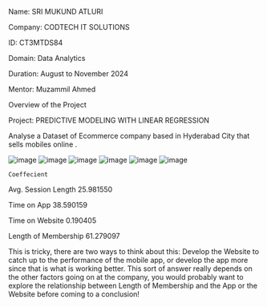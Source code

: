 Name: SRI MUKUND ATLURI

Company: CODTECH IT SOLUTIONS

ID: CT3MTDS84

Domain: Data Analytics

Duration: August to November 2024

Mentor: Muzammil Ahmed

Overview of the Project

Project: PREDICTIVE MODELING WITH LINEAR REGRESSION


Analyse a Dataset of Ecommerce company based in Hyderabad City that sells mobiles online .



![image](https://user-images.githubusercontent.com/48589838/77817566-d7e8aa00-70f1-11ea-9fc3-97f7bb7fffaf.png)
![image](https://user-images.githubusercontent.com/48589838/77817570-dfa84e80-70f1-11ea-90ca-8d14f13ef95c.png)
![image](https://user-images.githubusercontent.com/48589838/77817572-e33bd580-70f1-11ea-9aaf-abbcf6c4e3e6.png)
![image](https://user-images.githubusercontent.com/48589838/77817573-e6cf5c80-70f1-11ea-9957-156b657d91a4.png)
![image](https://user-images.githubusercontent.com/48589838/77817579-ec2ca700-70f1-11ea-97c4-f5608c4ba7a8.png)
![image](https://user-images.githubusercontent.com/48589838/77817580-f058c480-70f1-11ea-9d9f-3db3891938e6.png)


	Coeffecient
Avg. Session Length	25.981550

Time on App	38.590159

Time on Website	0.190405

Length of Membership	61.279097



This is tricky, there are two ways to think about this: Develop the Website to catch up to the performance of the mobile app, or develop the app more since that is what is working better. This sort of answer really depends on the other factors going on at the company, you would probably want to explore the relationship between Length of Membership and the App or the Website before coming to a conclusion!
